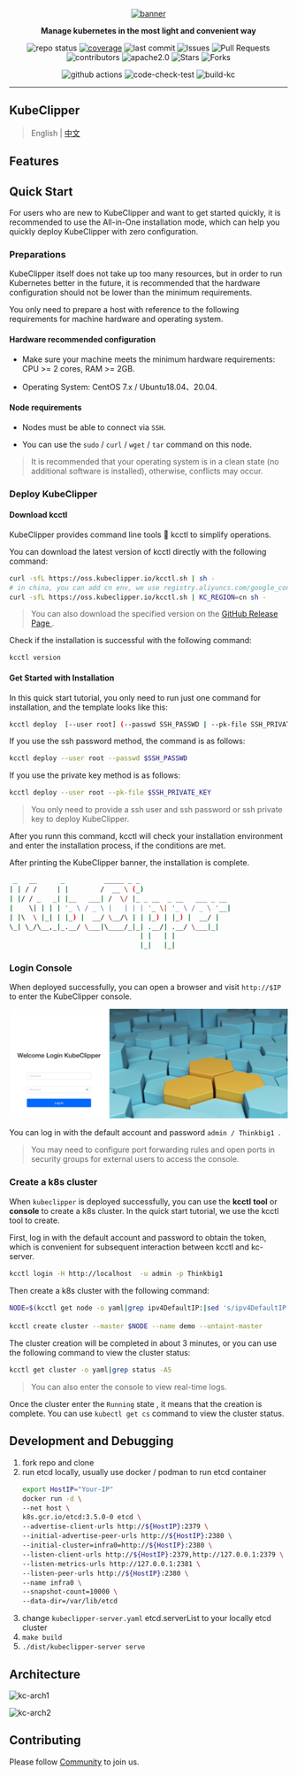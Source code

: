 <p align="center">
<a href="https://kubeclipper.io/"><img src="docs/img/kubeclipper.gif" alt="banner" width="200px"></a>
</p>

<p align="center">
<b>Manage kubernetes in the most light and convenient way</b>
</p>

<!-- TODO: 添加 cicd 执行情况，代码质量等标签 -->

<p align="center">
  <img alt="repo status" src="https://img.shields.io/badge/-Repo_Status_>-000000?style=flat-square&logo=github&logoColor=white" />
  <a href="https://codecov.io/gh/kubeclipper-labs/kubeclipper" target="_blank"><img alt="coverage" src="https://codecov.io/gh/kubeclipper-labs/kubeclipper/branch/master/graph/badge.svg"/></a>
  <img alt="last commit" src="https://img.shields.io/github/last-commit/kubeclipper-labs/kubeclipper?style=flat-square">
  <img alt="Issues" src="https://img.shields.io/github/issues/kubeclipper-labs/kubeclipper?style=flat-square&labelColor=343b41"/>
  <img alt="Pull Requests" src="https://img.shields.io/github/issues-pr/kubeclipper-labs/kubeclipper?style=flat-square&labelColor=343b41"/>
  <img alt="contributors" src="https://img.shields.io/github/contributors/kubeclipper-labs/kubeclipper?style=flat-square"/>
  <img alt="apache2.0" src="https://img.shields.io/badge/License-Apache_2.0-blue?style=flat-square" />
  <img alt="Stars" src="https://img.shields.io/github/stars/kubeclipper-labs/kubeclipper?style=flat-square&labelColor=343b41"/>
  <img alt="Forks" src="https://img.shields.io/github/forks/kubeclipper-labs/kubeclipper?style=flat-square&labelColor=343b41"/>
</p>

<p align="center">
  <img alt="github actions" src="https://img.shields.io/badge/-Github_Actions_>-000000?style=flat-square&logo=github-actions&logoColor=white" />
  <img alt="code-check-test" src="https://github.com/kubeclipper-labs/kubeclipper/actions/workflows/code-check-test.yml/badge.svg" />
  <img alt="build-kc" src="https://github.com/kubeclipper-labs/kubeclipper/actions/workflows/build-kc.yml/badge.svg" />
</p>

---

## KubeClipper

> English | [中文](README_zh.md)

<!-- TODO: 介绍 -->

## Features

<!-- TODO: 功能列表 -->

## Quick Start

For users who are new to KubeClipper and want to get started quickly, it is recommended to use the All-in-One installation mode, which can help you quickly deploy KubeClipper with zero configuration.

### Preparations

KubeClipper itself does not take up too many resources, but in order to run Kubernetes better in the future,  it is recommended that the hardware configuration should not be lower than the minimum requirements.

You only need to prepare a host with reference to the following requirements for machine hardware and operating system.

#### Hardware recommended configuration

- Make sure your machine meets the minimum hardware requirements: CPU >= 2 cores, RAM >= 2GB.

- Operating System: CentOS 7.x / Ubuntu18.04、20.04.

#### Node requirements

- Nodes must be able to connect via `SSH`.

- You can use the `sudo` / `curl` / `wget` / `tar` command on this node.

> It is recommended that your operating system is in a clean state (no additional software is installed), otherwise, conflicts may occur.



### Deploy KubeClipper

#### Download kcctl

KubeClipper provides command line tools 🔧 kcctl to simplify operations.

You can download the latest version of kcctl directly with the following command:

```bash
curl -sfL https://oss.kubeclipper.io/kcctl.sh | sh -
# in china, you can add cn env, we use registry.aliyuncs.com/google_containers instead of k8s.gcr.io
curl -sfL https://oss.kubeclipper.io/kcctl.sh | KC_REGION=cn sh -
```

> You can also download the specified version on the [GitHub Release Page ](https://github.com/kubeclipper-labs/kubeclipper/releases).

Check if the installation is successful with the following command:

```bash
kcctl version
```



#### Get Started with Installation

In this quick start tutorial, you only need to run  just one command for installation, and the template looks like this:

```bash
kcctl deploy  [--user root] (--passwd SSH_PASSWD | --pk-file SSH_PRIVATE_KEY)
```

If you use the ssh password method, the command is as follows:

```bash
kcctl deploy --user root --passwd $SSH_PASSWD
```

If you use the private key method is as follows:

```bash
kcctl deploy --user root --pk-file $SSH_PRIVATE_KEY
```

> You only need to provide a ssh user and ssh password or ssh private key to deploy KubeClipper.

After you runn this command, kcctl will check your installation environment and enter the installation process, if the conditions are met.

After printing the KubeClipper banner, the installation is complete.

```bash
 _   __      _          _____ _ _
| | / /     | |        /  __ \ (_)
| |/ / _   _| |__   ___| /  \/ |_ _ __  _ __   ___ _ __
|    \| | | | '_ \ / _ \ |   | | | '_ \| '_ \ / _ \ '__|
| |\  \ |_| | |_) |  __/ \__/\ | | |_) | |_) |  __/ |
\_| \_/\__,_|_.__/ \___|\____/_|_| .__/| .__/ \___|_|
                                 | |   | |
                                 |_|   |_|
```



### Login Console

When deployed successfully, you can open a browser and visit `http://$IP ` to enter the KubeClipper console.

![](docs/img/console-login.png)

 You can log in with the default account and password `admin / Thinkbig1 `.

> You may need to configure port forwarding rules and open ports in security groups for external users to access the console.



### Create a k8s cluster

When `kubeclipper` is deployed successfully, you can use the **kcctl** **tool** or **console** to create a  k8s cluster. In the quick start tutorial, we use the kcctl tool to create.

First, log in with the default account and password to obtain the token, which is convenient for subsequent interaction between kcctl and kc-server.

```bash
kcctl login -H http://localhost  -u admin -p Thinkbig1
```

Then create a k8s cluster with the following command:

```bash
NODE=$(kcctl get node -o yaml|grep ipv4DefaultIP:|sed 's/ipv4DefaultIP: //')

kcctl create cluster --master $NODE --name demo --untaint-master
```

The cluster creation will be completed in about 3 minutes, or you can use the following command to view the cluster status:

```bash
kcctl get cluster -o yaml|grep status -A5
```

> You can also enter the console to view real-time logs.

Once the cluster enter  the `Running` state , it means that the creation is complete. You can use `kubectl get cs` command to view the cluster status.


## Development and Debugging

1. fork repo and clone
2. run etcd locally, usually use docker / podman to run etcd container
   ```bash
   export HostIP="Your-IP"
   docker run -d \
   --net host \
   k8s.gcr.io/etcd:3.5.0-0 etcd \
   --advertise-client-urls http://${HostIP}:2379 \
   --initial-advertise-peer-urls http://${HostIP}:2380 \
   --initial-cluster=infra0=http://${HostIP}:2380 \
   --listen-client-urls http://${HostIP}:2379,http://127.0.0.1:2379 \
   --listen-metrics-urls http://127.0.0.1:2381 \
   --listen-peer-urls http://${HostIP}:2380 \
   --name infra0 \
   --snapshot-count=10000 \
   --data-dir=/var/lib/etcd
   ```
3. change `kubeclipper-server.yaml` etcd.serverList to your locally etcd cluster
4. `make build`
5. `./dist/kubeclipper-server serve`

## Architecture

![kc-arch1](docs/img/kc-arch.png)

![kc-arch2](docs/img/kc-arch2.png)

## Contributing

Please follow [Community](https://github.com/kubeclipper-labs/community) to join us.
